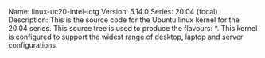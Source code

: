 Name:    linux-uc20-intel-iotg
Version: 5.14.0
Series:  20.04 (focal)
Description:
    This is the source code for the Ubuntu linux kernel for the 20.04 series. This
    source tree is used to produce the flavours: *.
    This kernel is configured to support the widest range of desktop, laptop and
    server configurations.
